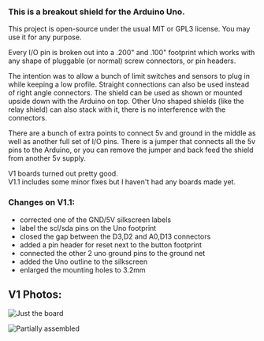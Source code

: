 ### This is a breakout shield for the Arduino Uno.

This project is open-source under the usual MIT or GPL3 license. You may use it for any purpose.
 
Every I/O pin is broken out into a .200" and .100" footprint which works with any shape of pluggable (or normal) screw connectors, or pin headers.

The intention was to allow a bunch of limit switches and sensors to plug in while keeping a low profile. Straight connections can also be used instead of right angle connectors. The shield can be used as shown or mounted upside down with the Arduino on top. Other Uno shaped shields (like the relay shield) can also stack with it, there is no interference with the connectors.

There are a bunch of extra points to connect 5v and ground in the middle as well as another full set of I/O pins. There is a jumper that connects all the 5v pins to the Arduino, or you can remove the jumper and back feed the shield from another 5v supply.


V1 boards turned out pretty good.    
V1.1 includes some minor fixes but I haven't had any boards made yet.    

### Changes on V1.1:    
- corrected one of the GND/5V silkscreen labels
- label the scl/sda pins on the Uno footprint
- closed the gap between the D3,D2 and A0,D13 connectors
- added a pin header for reset next to the button footprint
- connected the other 2 uno ground pins to the ground net
- added the Uno outline to the silkscreen
- enlarged the mounting holes to 3.2mm

## V1 Photos:    
![Just the board](https://github.com/FurTrader/uno-SPIDER-SHIELD-/blob/main/Photos_V1/IMG_7065.JPG)

![Partially assembled](https://github.com/FurTrader/uno-SPIDER-SHIELD-/blob/main/Photos_V1/IMG_7060.JPG)
